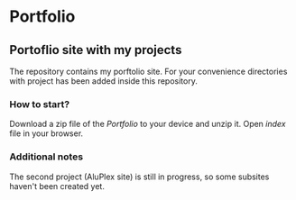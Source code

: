 # Portfolio
## Portoflio site with my projects

The repository contains my porftolio site. For your convenience directories with project has been added inside this repository.

### How to start?

Download a zip file of the _Portfolio_ to your device and unzip it.
Open _index_ file in your browser.

### Additional notes

The second project (AluPlex site) is still in progress, so some subsites haven't been created yet.
